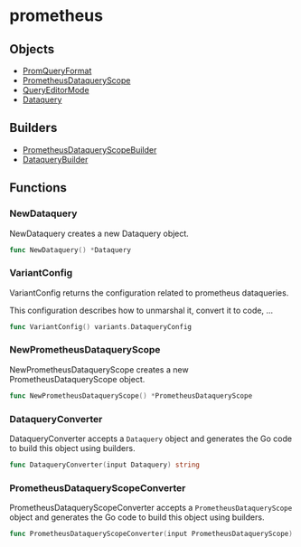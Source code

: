# prometheus

## Objects

 * <span class="badge object-type-enum"></span> [PromQueryFormat](./object-PromQueryFormat.md)
 * <span class="badge object-type-struct"></span> [PrometheusDataqueryScope](./object-PrometheusDataqueryScope.md)
 * <span class="badge object-type-enum"></span> [QueryEditorMode](./object-QueryEditorMode.md)
 * <span class="badge object-type-struct"></span> [Dataquery](./object-Dataquery.md)
## Builders

 * <span class="badge builder"></span> [PrometheusDataqueryScopeBuilder](./builder-PrometheusDataqueryScopeBuilder.md)
 * <span class="badge builder"></span> [DataqueryBuilder](./builder-DataqueryBuilder.md)
## Functions

### <span class="badge function"></span> NewDataquery

NewDataquery creates a new Dataquery object.

```go
func NewDataquery() *Dataquery
```

### <span class="badge function"></span> VariantConfig

VariantConfig returns the configuration related to prometheus dataqueries.

This configuration describes how to unmarshal it, convert it to code, …

```go
func VariantConfig() variants.DataqueryConfig
```

### <span class="badge function"></span> NewPrometheusDataqueryScope

NewPrometheusDataqueryScope creates a new PrometheusDataqueryScope object.

```go
func NewPrometheusDataqueryScope() *PrometheusDataqueryScope
```

### <span class="badge function"></span> DataqueryConverter

DataqueryConverter accepts a `Dataquery` object and generates the Go code to build this object using builders.

```go
func DataqueryConverter(input Dataquery) string
```

### <span class="badge function"></span> PrometheusDataqueryScopeConverter

PrometheusDataqueryScopeConverter accepts a `PrometheusDataqueryScope` object and generates the Go code to build this object using builders.

```go
func PrometheusDataqueryScopeConverter(input PrometheusDataqueryScope) string
```


